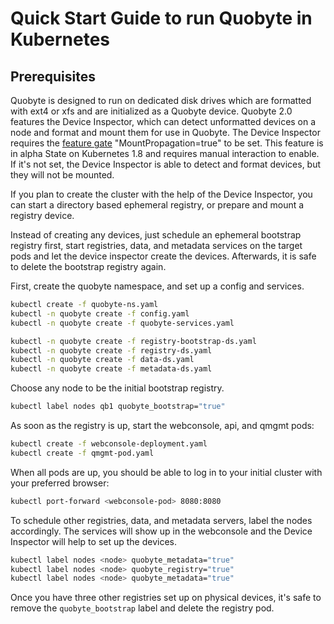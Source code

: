 # Quick Start Guide to run Quobyte in Kubernetes

## Prerequisites

Quobyte is designed to run on dedicated disk drives which are formatted with ext4 or xfs and
are initialized as a Quobyte device.
Quobyte 2.0 features the Device Inspector, which can detect unformatted devices
on a node and format and mount them for use in Quobyte. The Device Inspector
requires the [feature gate](https://kubernetes.io/docs/reference/feature-gates/) "MountPropagation=true" to be set.
This feature is in alpha State on Kubernetes 1.8 and requires manual interaction to enable.
If it's not set, the Device Inspector is able to detect and format devices, but they will not be mounted.

If you plan to create the cluster with the help of the Device Inspector, you can
start a directory based ephemeral registry, or prepare and mount a registry device.

Instead of creating any devices, just schedule an ephemeral bootstrap registry
first, start registries, data, and metadata services on the target pods
and let the device inspector create the devices.
Afterwards, it is safe to delete the bootstrap registry again.

First, create the quobyte namespace, and set up a config and services.

```bash
kubectl create -f quobyte-ns.yaml
kubectl -n quobyte create -f config.yaml
kubectl -n quobyte create -f quobyte-services.yaml

kubectl -n quobyte create -f registry-bootstrap-ds.yaml
kubectl -n quobyte create -f registry-ds.yaml
kubectl -n quobyte create -f data-ds.yaml
kubectl -n quobyte create -f metadata-ds.yaml
```

Choose any node to be the initial bootstrap registry.

```bash
kubectl label nodes qb1 quobyte_bootstrap="true"
```
As soon as the registry is up, start the webconsole, api, and qmgmt pods:

```bash
kubectl create -f webconsole-deployment.yaml
kubectl create -f qmgmt-pod.yaml
```

When all pods are up, you should be able to log in to your initial cluster with your preferred browser:
```bash
kubectl port-forward <webconsole-pod> 8080:8080
```

To schedule other registries, data, and metadata servers, label the nodes accordingly.
The services will show up in the webconsole and the Device Inspector will help
to set up the devices.

```bash
kubectl label nodes <node> quobyte_metadata="true"
kubectl label nodes <node> quobyte_registry="true"
kubectl label nodes <node> quobyte_metadata="true"
```

Once you have three other registries set up on physical devices, it's safe
to remove the `quobyte_bootstrap` label and delete the registry pod.

